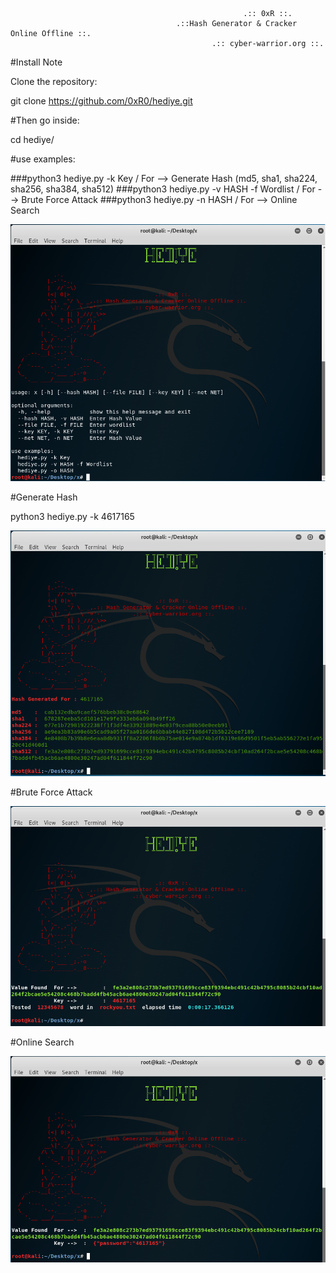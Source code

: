 
                                                        .:: 0xR ::.
                                         .::Hash Generator & Cracker Online Offline ::.
                                                 .:: cyber-warrior.org ::.
 

#Install Note

Clone the repository:

 git clone https://github.com/0xR0/hediye.git

#Then go inside:

cd hediye/


#use examples:

###python3 hediye.py -k Key / For --> Generate Hash (md5, sha1, sha224, sha256, sha384, sha512)
###python3 hediye.py -v HASH -f Wordlist / For --> Brute Force Attack
###python3 hediye.py -n HASH / For -->  Online Search


<img src="https://github.com/0xR0/hediye/blob/master/ss/how.png" >


#Generate Hash

python3 hediye.py -k 4617165

<img src="https://github.com/0xR0/hediye/blob/master/ss/gen.png" >


#Brute Force Attack

<img src="https://github.com/0xR0/hediye/blob/master/ss/off.png" >


#Online Search

<img src="https://github.com/0xR0/hediye/blob/master/ss/on.png" >
